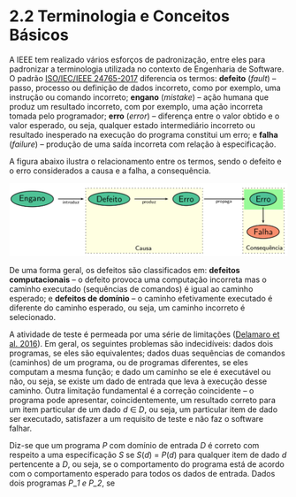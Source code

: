 # 2.2 Terminologia e Conceitos Básicos

A IEEE tem realizado vários esforços de padronização, entre eles para padronizar a terminologia utilizada no contexto de Engenharia de Software. O padrão [ISO/IEC/IEEE 24765-2017](https://ieeexplore.ieee.org/document/8016712) diferencia os termos: **defeito** \(_fault_\) – passo, processo ou definição de dados incorreto, como por exemplo, uma instrução ou comando incorreto; **engano** \(_mistake_\) – ação humana que produz um resultado incorreto, com por exemplo, uma ação incorreta tomada pelo programador; **erro** \(_error_\) – diferença entre o valor obtido e o valor esperado, ou seja, qualquer estado intermediário incorreto ou resultado inesperado na execução do programa constitui um erro; e **falha** \(_failure_\) – produção de uma saída incorreta com relação à especificação. 

A figura abaixo ilustra o relacionamento entre os termos, sendo o defeito e o erro considerados a causa e a falha, a consequência. 

![Rela&#xE7;&#xE3;o entre os termos](../.gitbook/assets/terminologia.png)

De uma forma geral, os defeitos são classificados em: **defeitos computacionais** – o defeito provoca uma computação incorreta mas o caminho executado \(sequências de comandos\) é igual ao caminho esperado; e **defeitos de domínio** – o caminho efetivamente executado é diferente do caminho esperado, ou seja, um caminho incorreto é selecionado.

A atividade de teste é permeada por uma série de limitações \([Delamaro et al. 2016](https://www.grupogen.com.br/e-book-introducao-ao-teste-de-software)\). Em geral, os seguintes problemas são indecidíveis: dados dois programas, se eles são equivalentes; dados duas sequências de comandos \(caminhos\) de um programa, ou de programas diferentes, se eles computam a mesma função; e dado um caminho se ele é executável ou não, ou seja, se existe um dado de entrada que leva à execução desse caminho. Outra limitação fundamental é a correção coincidente – o programa pode apresentar, coincidentemente, um resultado correto para um item particular de um dado _d_ ∈ _D_, ou seja, um particular item de dado ser executado, satisfazer a um requisito de teste e não faz o software falhar.

Diz-se que um programa _P_ com domínio de entrada _D_ é correto com respeito a uma especificação _S_ se _S_\(_d_\) = _P_\(_d_\) para qualquer item de dado _d_ pertencente a _D_, ou seja, se o comportamento do programa está de acordo com o comportamento esperado para todos os dados de entrada. Dados dois programas _P_\__1  e P\_2_, se

